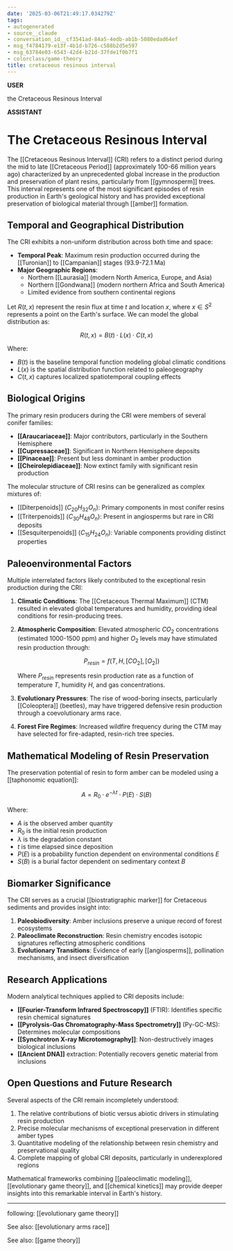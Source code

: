 ```yaml
---
date: '2025-03-06T21:49:17.034279Z'
tags:
- autogenerated
- source__claude
- conversation_id__cf3541ad-84a5-4edb-ab1b-5080edad64ef
- msg_f4784179-e13f-4b1d-b726-c588b2d5e597
- msg_63784e03-6543-42d4-b21d-37fde1f0b7f1
- colorclass/game-theory
title: cretaceous resinous interval
---
```


**USER**

the Cretaceous Resinous Interval


**ASSISTANT**

# The Cretaceous Resinous Interval

The [[Cretaceous Resinous Interval]] (CRI) refers to a distinct period during the mid to late [[Cretaceous Period]] (approximately 100-66 million years ago) characterized by an unprecedented global increase in the production and preservation of plant resins, particularly from [[gymnosperm]] trees. This interval represents one of the most significant episodes of resin production in Earth's geological history and has provided exceptional preservation of biological material through [[amber]] formation.

## Temporal and Geographical Distribution

The CRI exhibits a non-uniform distribution across both time and space:

- **Temporal Peak**: Maximum resin production occurred during the [[Turonian]] to [[Campanian]] stages (93.9-72.1 Ma)
- **Major Geographic Regions**:
  - Northern [[Laurasia]] (modern North America, Europe, and Asia)
  - Northern [[Gondwana]] (modern northern Africa and South America)
  - Limited evidence from southern continental regions

Let $R(t,x)$ represent the resin flux at time $t$ and location $x$, where $x \in S^2$ represents a point on the Earth's surface. We can model the global distribution as:

$$R(t,x) = B(t) \cdot L(x) \cdot C(t,x)$$

Where:
- $B(t)$ is the baseline temporal function modeling global climatic conditions
- $L(x)$ is the spatial distribution function related to paleogeography
- $C(t,x)$ captures localized spatiotemporal coupling effects

## Biological Origins

The primary resin producers during the CRI were members of several conifer families:

- **[[Araucariaceae]]**: Major contributors, particularly in the Southern Hemisphere
- **[[Cupressaceae]]**: Significant in Northern Hemisphere deposits
- **[[Pinaceae]]**: Present but less dominant in amber production
- **[[Cheirolepidiaceae]]**: Now extinct family with significant resin production

The molecular structure of CRI resins can be generalized as complex mixtures of:

- [[Diterpenoids]] ($C_{20}H_{32}O_n$): Primary components in most conifer resins
- [[Triterpenoids]] ($C_{30}H_{48}O_n$): Present in angiosperms but rare in CRI deposits
- [[Sesquiterpenoids]] ($C_{15}H_{24}O_n$): Variable components providing distinct properties

## Paleoenvironmental Factors

Multiple interrelated factors likely contributed to the exceptional resin production during the CRI:

1. **Climatic Conditions**: The [[Cretaceous Thermal Maximum]] (CTM) resulted in elevated global temperatures and humidity, providing ideal conditions for resin-producing trees.

2. **Atmospheric Composition**: Elevated atmospheric $CO_2$ concentrations (estimated 1000-1500 ppm) and higher $O_2$ levels may have stimulated resin production through:
   
   $$P_{resin} = f(T, H, [CO_2], [O_2])$$
   
   Where $P_{resin}$ represents resin production rate as a function of temperature $T$, humidity $H$, and gas concentrations.

3. **Evolutionary Pressures**: The rise of wood-boring insects, particularly [[Coleoptera]] (beetles), may have triggered defensive resin production through a coevolutionary arms race.

4. **Forest Fire Regimes**: Increased wildfire frequency during the CTM may have selected for fire-adapted, resin-rich tree species.

## Mathematical Modeling of Resin Preservation

The preservation potential of resin to form amber can be modeled using a [[taphonomic equation]]:

$$A = R_0 \cdot e^{-\lambda t} \cdot P(E) \cdot S(B)$$

Where:
- $A$ is the observed amber quantity
- $R_0$ is the initial resin production
- $\lambda$ is the degradation constant
- $t$ is time elapsed since deposition
- $P(E)$ is a probability function dependent on environmental conditions $E$
- $S(B)$ is a burial factor dependent on sedimentary context $B$

## Biomarker Significance

The CRI serves as a crucial [[biostratigraphic marker]] for Cretaceous sediments and provides insight into:

1. **Paleobiodiversity**: Amber inclusions preserve a unique record of forest ecosystems
2. **Paleoclimate Reconstruction**: Resin chemistry encodes isotopic signatures reflecting atmospheric conditions
3. **Evolutionary Transitions**: Evidence of early [[angiosperms]], pollination mechanisms, and insect diversification

## Research Applications

Modern analytical techniques applied to CRI deposits include:

- **[[Fourier-Transform Infrared Spectroscopy]]** (FTIR): Identifies specific resin chemical signatures
- **[[Pyrolysis-Gas Chromatography-Mass Spectrometry]]** (Py-GC-MS): Determines molecular compositions
- **[[Synchrotron X-ray Microtomography]]**: Non-destructively images biological inclusions
- **[[Ancient DNA]]** extraction: Potentially recovers genetic material from inclusions

## Open Questions and Future Research

Several aspects of the CRI remain incompletely understood:

1. The relative contributions of biotic versus abiotic drivers in stimulating resin production
2. Precise molecular mechanisms of exceptional preservation in different amber types
3. Quantitative modeling of the relationship between resin chemistry and preservational quality
4. Complete mapping of global CRI deposits, particularly in underexplored regions

Mathematical frameworks combining [[paleoclimatic modeling]], [[evolutionary game theory]], and [[chemical kinetics]] may provide deeper insights into this remarkable interval in Earth's history.


---


following: [[evolutionary game theory]]

See also: [[evolutionary arms race]]


See also: [[game theory]]